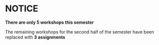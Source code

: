 # NOTICE

**There are only 5 workshops this semester**

The remaining workshops for the second half of the semester have been replaced with **3 assignments**